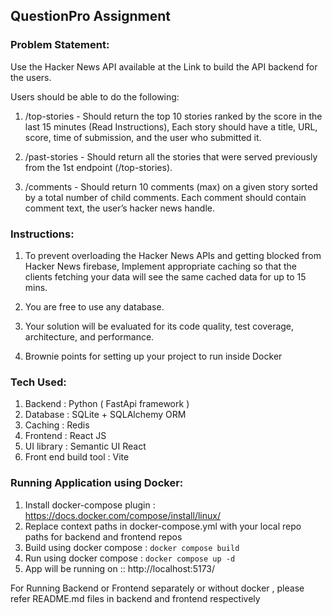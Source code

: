 ## QuestionPro Assignment

### Problem Statement:

Use the Hacker News API available at the Link to build the API backend for the users.

Users should be able to do the following:

1. /top-stories - Should return the top 10 stories ranked by the score in the last 15 minutes (Read Instructions), Each story should have a title, URL, score, time of submission, and the user who submitted it.

2. /past-stories - Should return all the stories that were served previously from the 1st endpoint (/top-stories).

3. /comments - Should return 10 comments (max) on a given story sorted by a total number of child comments. Each comment should contain comment text, the user’s hacker news handle.

### Instructions:

1. To prevent overloading the Hacker News APIs and getting blocked from Hacker News firebase, Implement appropriate caching so that the clients fetching your data will see the same cached data for up to 15 mins.

2. You are free to use any database.

3. Your solution will be evaluated for its code quality, test coverage, architecture, and performance.

4. Brownie points for setting up your project to run inside Docker

### Tech Used:
1. Backend : Python ( FastApi framework )
2. Database : SQLite + SQLAlchemy ORM
3. Caching : Redis
4. Frontend : React JS
5. UI library : Semantic UI React
6. Front end build tool : Vite

### Running Application using Docker:
1. Install docker-compose plugin : https://docs.docker.com/compose/install/linux/
2. Replace context paths in docker-compose.yml with your local repo paths for backend and frontend repos
3. Build using docker compose : `docker compose build`
4. Run using docker compose : `docker compose up -d`
5. App will be running on :: http://localhost:5173/

For Running Backend or Frontend separately or without docker , please refer README.md files in backend and frontend respectively